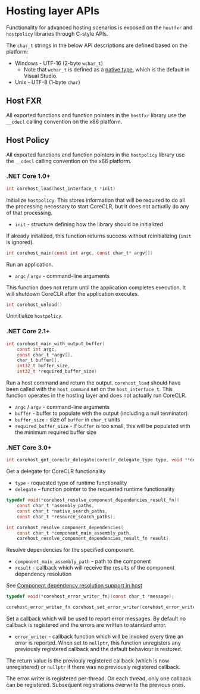 # Hosting layer APIs

Functionality for advanced hosting scenarios is exposed on the `hostfxr` and `hostpolicy` libraries through C-style APIs.

The `char_t` strings in the below API descriptions are defined based on the platform:
* Windows     - UTF-16 (2-byte `wchar_t`)
  * Note that `wchar_t` is defined as a [native type](https://docs.microsoft.com/cpp/build/reference/zc-wchar-t-wchar-t-is-native-type), which is the default in Visual Studio.
* Unix        - UTF-8  (1-byte `char`)

## Host FXR

All exported functions and function pointers in the `hostfxr` library use the `__cdecl` calling convention on the x86 platform.

## Host Policy

All exported functions and function pointers in the `hostpolicy` library use the `__cdecl` calling convention on the x86 platform.

### .NET Core 1.0+

``` C
int corehost_load(host_interface_t *init)
```

Initialize `hostpolicy`. This stores information that will be required to do all the processing necessary to start CoreCLR, but it does not actually do any of that processing.
* `init` - structure defining how the library should be initialized

If already initalized, this function returns success without reinitializing (`init` is ignored).

``` C
int corehost_main(const int argc, const char_t* argv[])
```

Run an application.
* `argc` / `argv` - command-line arguments

This function does not return until the application completes execution. It will shutdown CoreCLR after the application executes.

``` C
int corehost_unload()
```

Uninitialize `hostpolicy`.

### .NET Core 2.1+
``` C
int corehost_main_with_output_buffer(
    const int argc,
    const char_t *argv[],
    char_t buffer[],
    int32_t buffer_size,
    int32_t *required_buffer_size)
```

Run a host command and return the output. `corehost_load` should have been called with the `host_command` set on the `host_interface_t`. This function operates in the hosting layer and does not actually run CoreCLR.
* `argc` / `argv` - command-line arguments
* `buffer` - buffer to populate with the output (including a null terminator)
* `buffer_size` - size of `buffer` in `char_t` units
* `required_buffer_size` - if `buffer` is too small, this will be populated with the minimum required buffer size

### .NET Core 3.0+

``` C
int corehost_get_coreclr_delegate(coreclr_delegate_type type, void **delegate)
```

Get a delegate for CoreCLR functionality
* `type` - requested type of runtime functionality
* `delegate` - function pointer to the requested runtime functionality

``` C
typedef void(*corehost_resolve_component_dependencies_result_fn)(
    const char_t *assembly_paths,
    const char_t *native_search_paths,
    const char_t *resource_search_paths);

int corehost_resolve_component_dependencies(
    const char_t *component_main_assembly_path,
    corehost_resolve_component_dependencies_result_fn result)
```

Resolve dependencies for the specified component.
* `component_main_assembly_path` - path to the component
* `result` - callback which will receive the results of the component dependency resolution

See [Component dependency resolution support in host](host-component-dependencies-resolution.md)

``` C
typedef void(*corehost_error_writer_fn)(const char_t *message);

corehost_error_writer_fn corehost_set_error_writer(corehost_error_writer_fn error_writer)
```

Set a callback which will be used to report error messages. By default no callback is registered and the errors are written to standard error.
* `error_writer` - callback function which will be invoked every time an error is reported. When set to `nullptr`, this function unregisters any previously registered callback and the default behaviour is restored.

The return value is the previouly registered callback (which is now unregistered) or `nullptr` if there was no previously registered callback.

The error writer is registered per-thread. On each thread, only one callback can be registered. Subsequent registrations overwrite the previous ones.
